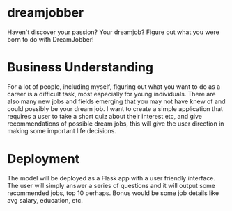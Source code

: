 # dreamjobber
Haven't discover your passion? Your dreamjob? Figure out what you were born to do with DreamJobber!


# Business Understanding
For a lot of people, including myself,  figuring out what you want to do as a career is a difficult task, most especially for young individuals. There are also many new jobs and fields emerging that you may not have knew of and could possibly be your dream job. I want to create a simple application that requires a user to take a short quiz about their interest etc, and give recommendations of possible dream jobs, this will give the user direction in making some important life decisions.  





# Deployment
The model will be deployed as a Flask app with a user friendly interface. The user will simply answer a series of questions and it will output some recommended jobs, top 10 perhaps. Bonus would be some job details like avg salary, education, etc. 
